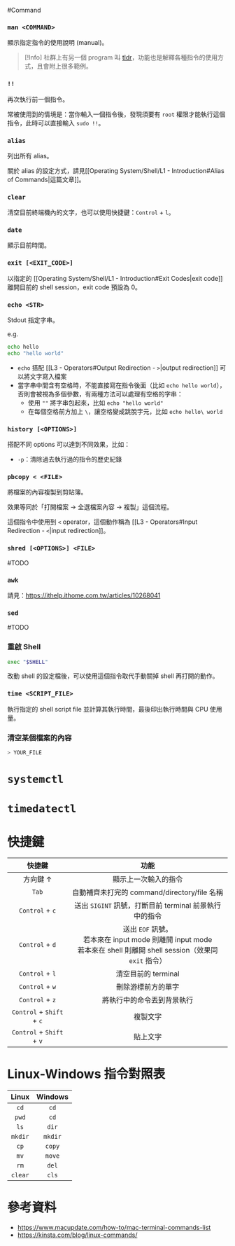 #Command 

### `man <COMMAND>`

顯示指定指令的使用說明 (manual)。

>[!Info]
>社群上有另一個 program 叫 [tldr](https://formulae.brew.sh/formula/tldr)，功能也是解釋各種指令的使用方式，且會附上很多範例。

### `!!`

再次執行前一個指令。

常被使用到的情境是：當你輸入一個指令後，發現須要有 `root` 權限才能執行這個指令，此時可以直接輸入 `sudo !!`。

### `alias`

列出所有 alias。

關於 alias 的設定方式，請見[[Operating System/Shell/L1 - Introduction#Alias of Commands|這篇文章]]。

### `clear`

清空目前終端機內的文字，也可以使用快捷鍵：`Control` + `l`。

### `date`

顯示目前時間。

### `exit [<EXIT_CODE>]`

以指定的 [[Operating System/Shell/L1 - Introduction#Exit Codes|exit code]] 離開目前的 shell session，exit code 預設為 0。

### `echo <STR>`

Stdout 指定字串。

e.g.

```bash
echo hello
echo "hello world"
```

- `echo` 搭配 [[L3 - Operators#Output Redirection - `>`|output redirection]] 可以將文字寫入檔案
- 當字串中間含有空格時，不能直接寫在指令後面（比如 `echo hello world`），否則會被視為多個參數，有兩種方法可以處理有空格的字串：
    - 使用 `""` 將字串包起來，比如 `echo "hello world"`
    - 在每個空格前方加上 `\`，讓空格變成跳脫字元，比如 `echo hello\ world`

### `history [<OPTIONS>]`

搭配不同 options 可以達到不同效果，比如：

- `-p`：清除過去執行過的指令的歷史紀錄

### `pbcopy < <FILE>`

將檔案的內容複製到剪貼簿。

效果等同於「打開檔案 → 全選檔案內容 → 複製」這個流程。

這個指令中使用到 `<` operator，這個動作稱為 [[L3 - Operators#Input Redirection - `<`|input redirection]]。

### `shred [<OPTIONS>] <FILE>`

#TODO 

### `awk`

請見：<https://ithelp.ithome.com.tw/articles/10268041>

### `sed`

#TODO 

### 重啟 Shell

```bash
exec "$SHELL"
```

改動 shell 的設定檔後，可以使用這個指令取代手動關掉 shell 再打開的動作。

### `time <SCRIPT_FILE>`

執行指定的 shell script file 並計算其執行時間，最後印出執行時間與 CPU 使用量。

### 清空某個檔案的內容

```bash
> YOUR_FILE
```

# `systemctl`

# `timedatectl`

# 快捷鍵

|快捷鍵|功能|
|:-:|:-:|
|方向鍵 $\uparrow$|顯示上一次輸入的指令|
|`Tab`|自動補齊未打完的 command/directory/file 名稱|
|`Control` + `c`|送出 `SIGINT` 訊號，打斷目前 terminal 前景執行中的指令|
|`Control` + `d`|送出 `EOF` 訊號。<br/>若本來在 input mode 則離開 input mode<br/>若本來在 shell 則離開 shell session（效果同 `exit` 指令）|
|`Control` + `l`|清空目前的 terminal|
|`Control` + `w`|刪除游標前方的單字|
|`Control` + `z`|將執行中的命令丟到背景執行|
|`Control` + `Shift` + `c`|複製文字|
|`Control` + `Shift` + `v`|貼上文字|

# Linux-Windows 指令對照表

|Linux|Windows|
|:-:|:-:|
|`cd`|`cd`|
|`pwd`|`cd`|
|`ls`|`dir`|
|`mkdir`|`mkdir`|
|`cp`|`copy`|
|`mv`|`move`|
|`rm`|`del`|
|`clear`|`cls`|

# 參考資料

- <https://www.macupdate.com/how-to/mac-terminal-commands-list>
- <https://kinsta.com/blog/linux-commands/>
